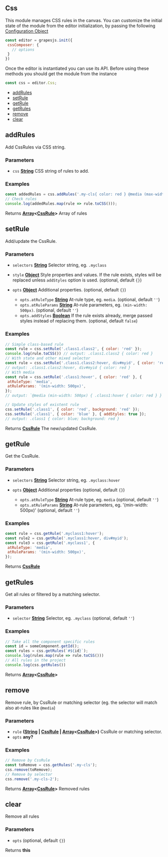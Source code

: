 <!-- Generated by documentation.js. Update this documentation by updating the source code. -->

## Css

This module manages CSS rules in the canvas.
You can customize the initial state of the module from the editor initialization, by passing the following [Configuration Object][1]

```js
const editor = grapesjs.init({
 cssComposer: {
   // options
 }
})
```

Once the editor is instantiated you can use its API. Before using these methods you should get the module from the instance

```js
const css = editor.Css;
```

*   [addRules][2]
*   [setRule][3]
*   [getRule][4]
*   [getRules][5]
*   [remove][6]
*   [clear][7]

[CssRule]: css_rule.html

## addRules

Add CssRules via CSS string.

### Parameters

*   `css` **[String][8]** CSS string of rules to add.

### Examples

```javascript
const addedRules = css.addRules('.my-cls{ color: red } @media (max-width: 992px) { .my-cls{ color: darkred } }');
// Check rules
console.log(addedRules.map(rule => rule.toCSS()));
```

Returns **[Array][9]<[CssRule]>** Array of rules

## setRule

Add/update the CssRule.

### Parameters

*   `selectors` **[String][8]** Selector string, eg. `.myclass`
*   `style` **[Object][10]** Style properties and values. If the rule exists, styles will be replaced unless `addStyles` option is used. (optional, default `{}`)
*   `opts` **[Object][10]** Additional properties. (optional, default `{}`)

    *   `opts.atRuleType` **[String][8]** At-rule type, eg. `media`. (optional, default `''`)
    *   `opts.atRuleParams` **[String][8]** At-rule parameters, eg. `(min-width: 500px)`. (optional, default `''`)
    *   `opts.addStyles` **[Boolean][11]** If the rule exists already, merge passed styles instead of replacing them. (optional, default `false`)

### Examples

```javascript
// Simple class-based rule
const rule = css.setRule('.class1.class2', { color: 'red' });
console.log(rule.toCSS()) // output: .class1.class2 { color: red }
// With state and other mixed selector
const rule = css.setRule('.class1.class2:hover, div#myid', { color: 'red' });
// output: .class1.class2:hover, div#myid { color: red }
// With media
const rule = css.setRule('.class1:hover', { color: 'red' }, {
 atRuleType: 'media',
 atRuleParams: '(min-width: 500px)',
});
// output: `@media (min-width: 500px) { .class1:hover { color: red } }`

// Update styles of existent rule
css.setRule('.class1', { color: 'red', background: 'red' });
css.setRule('.class1', { color: 'blue' }, { addStyles: true });
// output: .class1 { color: blue; background: red }
```

Returns **[CssRule]** The new/updated CssRule.

## getRule

Get the CssRule.

### Parameters

*   `selectors` **[String][8]** Selector string, eg. `.myclass:hover`
*   `opts` **[Object][10]** Additional properties (optional, default `{}`)

    *   `opts.atRuleType` **[String][8]** At-rule type, eg. `media` (optional, default `''`)
    *   `opts.atRuleParams` **[String][8]** At-rule parameters, eg. '(min-width: 500px)' (optional, default `''`)

### Examples

```javascript
const rule = css.getRule('.myclass1:hover');
const rule2 = css.getRule('.myclass1:hover, div#myid');
const rule3 = css.getRule('.myclass1', {
 atRuleType: 'media',
 atRuleParams: '(min-width: 500px)',
});
```

Returns **[CssRule]**&#x20;

## getRules

Get all rules or filtered by a matching selector.

### Parameters

*   `selector` **[String][8]** Selector, eg. `.myclass` (optional, default `''`)

### Examples

```javascript
// Take all the component specific rules
const id = someComponent.getId();
const rules = css.getRules(`#${id}`);
console.log(rules.map(rule => rule.toCSS()))
// All rules in the project
console.log(css.getRules())
```

Returns **[Array][9]<[CssRule]>**&#x20;

## remove

Remove rule, by CssRule or matching selector (eg. the selector will match also at-rules like `@media`)

### Parameters

*   `rule` **([String][8] | [CssRule] | [Array][9]<[CssRule]>)** CssRule or matching selector.
*   `opts` **any?**&#x20;

### Examples

```javascript
// Remove by CssRule
const toRemove = css.getRules('.my-cls');
css.remove(toRemove);
// Remove by selector
css.remove('.my-cls-2');
```

Returns **[Array][9]<[CssRule]>** Removed rules

## clear

Remove all rules

### Parameters

*   `opts`   (optional, default `{}`)

Returns **this**&#x20;

[1]: https://github.com/GrapesJS/grapesjs/blob/master/src/css_composer/config/config.ts

[2]: #addrules

[3]: #setrule

[4]: #getrule

[5]: #getrules

[6]: #remove

[7]: #clear

[8]: https://developer.mozilla.org/docs/Web/JavaScript/Reference/Global_Objects/String

[9]: https://developer.mozilla.org/docs/Web/JavaScript/Reference/Global_Objects/Array

[10]: https://developer.mozilla.org/docs/Web/JavaScript/Reference/Global_Objects/Object

[11]: https://developer.mozilla.org/docs/Web/JavaScript/Reference/Global_Objects/Boolean
